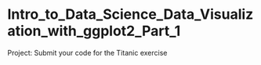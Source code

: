 # Intro_to_Data_Science_Data_Visualization_with_ggplot2_Part_1
Project: Submit your code for the Titanic exercise
